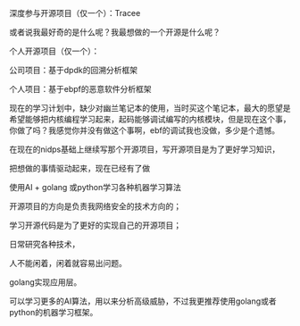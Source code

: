 深度参与开源项目（仅一个）：Tracee



或者说我最好奇的是什么呢？我最想做的一个开源是什么呢？



个人开源项目（仅一个）：

公司项目：基于dpdk的回溯分析框架

个人项目：基于ebpf的恶意软件分析框架



现在的学习计划中，缺少对幽兰笔记本的使用，当时买这个笔记本，最大的愿望是希望能够把内核编程学习起来，起码能够调试编写的内核模块，但是现在这个事，你做了吗？我感觉你并没有做这个事啊，ebf的调试我也没做，多少是个遗憾。



在现在的nidps基础上继续写那个开源项目，写开源项目是为了更好学习知识，



把想做的事情驱动起来，现在已经有了做

使用AI + golang 或python学习各种机器学习算法



开源项目的方向是负责我网络安全的技术方向的；

学习开源代码是为了更好的实现自己的开源项目；

日常研究各种技术，



人不能闲着，闲着就容易出问题。

golang实现应用层。



可以学习更多的AI算法，用以来分析高级威胁，不过我更推荐使用golang或者python的机器学习框架。